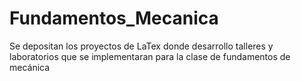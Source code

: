 # Fundamentos_Mecanica
Se depositan los proyectos de LaTex donde desarrollo talleres y laboratorios que se implementaran para la clase de fundamentos de mecánica

